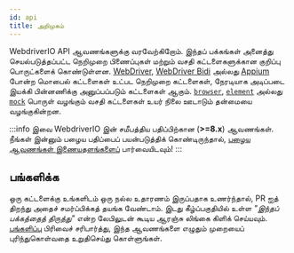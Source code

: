 ```yaml
---
id: api
title: அறிமுகம்
---
```


WebdriverIO API ஆவணங்களுக்கு வரவேற்கிறோம். இந்தப் பக்கங்கள் அனைத்து செயல்படுத்தப்பட்ட நெறிமுறை பிணைப்புகள் மற்றும் வசதி கட்டளைகளுக்கான குறிப்பு பொருட்களைக் கொண்டுள்ளன. [WebDriver](/docs/api/webdriver), [WebDriver Bidi](/docs/api/webdriverBidi) அல்லது [Appium](http://appium.io) போன்ற மொபைல் கட்டளைகள் உட்பட நெறிமுறை கட்டளைகள், நேரடியாக அடிப்படை இயக்கி பின்னணிக்கு அனுப்பப்படும் கட்டளைகள் ஆகும். [`browser`](/docs/api/browser), [`element`](/docs/api/element) அல்லது [`mock`](/docs/api/mock) பொருள் வழங்கும் வசதி கட்டளைகள் உயர் நிலை ஊடாடும் தன்மையை வழங்குகின்றன.

:::info
இவை WebdriverIO இன் சமீபத்திய பதிப்பிற்கான (__>=8.x__) ஆவணங்கள். நீங்கள் இன்னும் பழைய பதிப்பைப் பயன்படுத்திக் கொண்டிருந்தால், [பழைய ஆவணங்கள் இணையதளங்களைப்](/versions) பார்வையிடவும்!
:::

## பங்களிக்க

ஒரு கட்டளைக்கு உங்களிடம் ஒரு நல்ல உதாரணம் இருப்பதாக உணர்ந்தால், PR ஐத் திறந்து அதைச் சமர்ப்பிக்கத் தயங்க வேண்டாம். இடது கீழ்ப்பகுதியில் உள்ள _"இந்தப் பக்கத்தைத் திருத்து"_ என்ற லேபிலுடன் கூடிய ஆரஞ்சு லிங்கை கிளிக் செய்யவும். [பங்களிப்பு](https://github.com/webdriverio/webdriverio/blob/main/CONTRIBUTING.md) பிரிவைச் சரிபார்த்து, இந்த ஆவணங்களை எழுதும் முறையைப் புரிந்துகொள்வதை உறுதிசெய்து கொள்ளுங்கள்.